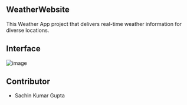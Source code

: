 ## WeatherWebsite
 This Weather App project that delivers real-time weather information for diverse locations. 
## Interface
![image](https://github.com/SACHINkgu/Weather-Application/assets/90194058/f347c951-8993-4f82-9788-5aa4d7cd7aba)

## Contributor
- Sachin Kumar Gupta
  
